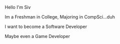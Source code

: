 Hello I'm Siv 

Im a Freshman in College, Majoring in CompSci...duh

I want to become a Software Developer 

Maybe even a Game Developer
